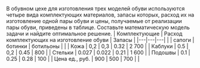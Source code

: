 В обувном цехе для изготовления трех моделей обуви используются четыре вида комплектующих
материалов, запасы которых, расход их на изготовление одной пары обуви и цены, получаемые от
реализации пары обуви, приведены в таблице. Составьте математическую модель задачи и найдите
оптимальное решение.
| Комплектующие    | Расход комплектующих на изготовление обуви    | Запасы    |
|---|---|---|
|                  | сапоги    | ботинки    | ботильоны    |           |
| Кожа            | 0,2       | 0,3        | 0.32         | 2 700     |
| Каблуки         | 0.5       | 0,2        | 0.45         | 800       |
| Стельки         | 0.027     | 0.022      | 0.21         | 1 600     |
| Подошвы         | 0.1       | 0.25       | 0.28         | 100       |
| Цена ед., руб.  | 900       | 500        | 700          |           |